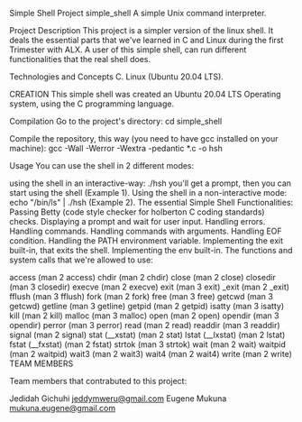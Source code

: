 Simple Shell Project
simple_shell
A simple Unix command interpreter.

Project Description
This project is a simpler version of the linux shell. It deals the essential parts that we've learned in C and Linux during the first Trimester with ALX. A user of this simple shell, can run different functionalities that the real shell does.

Technologies and Concepts
C. Linux (Ubuntu 20.04 LTS).

CREATION
This simple shell was created an Ubuntu 20.04 LTS Operating system, using the C programming language.

Compilation
Go to the project's directory: cd simple_shell

Compile the repository, this way (you need to have gcc installed on your machine): gcc -Wall -Werror -Wextra -pedantic *.c -o hsh

Usage
You can use the shell in 2 different modes:

using the shell in an interactive-way: ./hsh you'll get a prompt, then you can start using the shell (Example 1).
Using the shell in a non-interactive mode: echo "/bin/ls" | ./hsh (Example 2).
The essential Simple Shell Functionalities:
Passing Betty (code style checker for holberton C coding standards) checks.
Displaying a prompt and wait for user input.
Handling errors.
Handling commands.
Handling commands with arguments.
Handling EOF condition.
Handling the PATH environment variable.
Implementing the exit built-in, that exits the shell.
Implementing the env built-in.
The functions and system calls that we're allowed to use:

access (man 2 access)
chdir (man 2 chdir)
close (man 2 close)
closedir (man 3 closedir)
execve (man 2 execve)
exit (man 3 exit)
_exit (man 2 _exit)
fflush (man 3 fflush)
fork (man 2 fork)
free (man 3 free)
getcwd (man 3 getcwd)
getline (man 3 getline)
getpid (man 2 getpid)
isatty (man 3 isatty)
kill (man 2 kill)
malloc (man 3 malloc)
open (man 2 open)
opendir (man 3 opendir)
perror (man 3 perror)
read (man 2 read)
readdir (man 3 readdir)
signal (man 2 signal)
stat (__xstat) (man 2 stat)
lstat (__lxstat) (man 2 lstat)
fstat (__fxstat) (man 2 fstat)
strtok (man 3 strtok)
wait (man 2 wait)
waitpid (man 2 waitpid)
wait3 (man 2 wait3)
wait4 (man 2 wait4)
write (man 2 write)
TEAM MEMBERS

Team members that contrabuted to this project:

Jedidah Gichuhi <jeddymweru@gmail.com>
Eugene Mukuna <mukuna.eugene@gmail.com>
